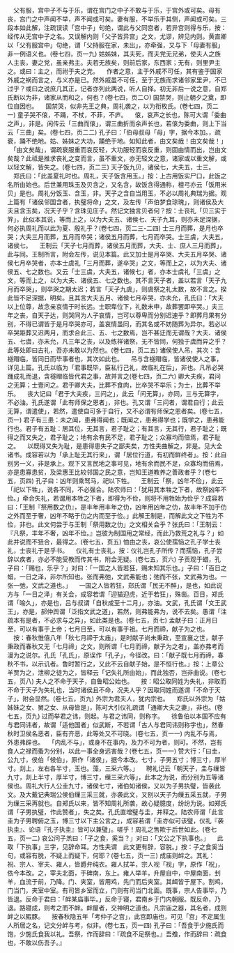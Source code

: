 <!-- { "loadSidebar": true } -->
　父有服，宫中子不与于乐，谓在宫门之中子不敢与于乐，于宫外或可矣。母有丧，宫门之中声闻不举，声不闻或可矣。妻有服，不举乐于其侧，声闻或可矣。三段本如此解，注疏误读「宫中子」句绝，谓此与父同宫者，若异宫则得与乐，按：经传从无宫中子之名。又误解内则「父子皆异宫」之文，尤谬，辨见内则。黄直卿以「父有服宫中」句绝，谓「父持服在家，未出」，亦牵强，又与下「母妻有服」非一例语义也。(卷七四，页一九)
姑姊妹，其夫死，而夫党无兄弟，使夫人之族人主丧，妻之党，虽亲弗主。夫若无族矣，则前后家，东西家；无有，则里尹主之。或曰：主之，而祔于夫之党。
　作者之意，主于外戚不可任，其有鉴于国家外戚之祸而言之，与义亦是已。然外戚虽不可任，至于无族而求诸邻家里尹，不已过乎？或曰之说庶几其正，记者亦列此两说，听人自择。初无非后一说之意，自郑氏断以为非，诸家从而和之，何也？(卷七四，页二○)
国禁哭，则止朝夕之奠，即位自因也。
　国禁哭，似非先王之典，周礼袭之，以为衔枚氏。(卷七四，页二一)
童子哭不偯，不踊，不杖，不菲，不庐。
　偯，哀声之长也，陈可大谓「委曲之声」，非是。闲传云「三曲而偯」，谓三曲折而余声长也，若偯为委曲，则上下当云「三曲」矣。(卷七四，页二二)
孔子曰：「伯母叔母「母」字，据今本加。，疏衰，踊不绝地。姑、姊妹之大功，踊绝于地。如知此者，由文矣哉！由文矣哉！」
　「由文矣哉」，谓疏衰服重而哀反轻，大功服轻而哀反重，则固由情而出，岂由文矣哉？此祗是推求丧礼之变而言，虽不重文，亦无轻文之意，诸家或以重文解，或以轻文解，皆失之。(卷七四，页二三)
天子饭九贝，诸侯七，大夫五，士三。
　郑氏曰：「此盖夏礼时也。周礼，天子饭含用玉。」按：上古用饭实尸口，此饭之名所由始也。后世兼用珠玉及贝含之，又名含，故饭含得通称，檀弓亦云「饭用米贝」是也。周礼分饭玉、含玉，非。天子之含自当用玉，不必以周礼典瑞为据。观上篇有「诸侯邻国含者，执璧将命」之文，及左传「声伯梦食琼瑰」，则诸侯及大夫且含玉矣，况天子乎？含珠见庄子。然记文独言贝者何？按：士丧礼「贝三实于笄」，此似本其说，等而上之，以为大夫五、诸侯七、天子九耳，则亦未足深据，何必执周礼而以此为夏、殷礼乎？(卷七四，页二三-二四)
士三月而葬，是月也卒哭；大夫三月而葬，五月而卒哭；诸侯五月而葬，七月而卒哭。士三虞，大夫五，诸侯七。
　王制云「天子七月而葬，诸侯五月而葬，大夫、士、庶人三月而葬」，此与同。王制所言，附会左传，说见本篇。此又加士是月卒哭、大夫五月卒哭、诸侯七月卒哭者，亦本士虞礼「三月而葬，遂卒哭」之文，等而上之，以为大夫、诸侯五、七之数也。又云「士三虞，大夫五，诸候七」者，亦本士虞礼「三虞」之文，等而上之，以为大夫、诸侯五、七之数也。其不言天子者，盖以若言「天子九月而卒哭」，则卒哭之期太迟；若言「天子九虞」，则虞祭之礼太数，故不言之。揆此皆不足深据，明矣。且其言大夫五月、诸侯七月卒哭，亦未允，孔氏曰：「大夫以上位尊，故念亲哀情于时长远。士职卑位下，礼数未申，故葬罢即卒哭。」夫三年之丧，自天子达，则哭同为人子哀情，岂可以尊卑而分别迟速乎？即葬月果有分别，不得已谓皆于是月卒哭亦可，盖哀情虽同，而其名或不妨随葬为异尔。若必以卒哭距葬又迟两月，而求合此三、五、七之数焉，岂不甚迂而无谓哉？大夫、诸侯五、七虞，亦未允，凡三年之丧，以及练祥诸祭，无不皆同，何独于虞而异之乎？此等处即曰古礼，吾亦未敢以为然也。(卷七四，页二五)
诸侯使人吊，其次：含襚赗临，皆同日而毕事者也，其次如此也。
　吊与含襚赗临，皆诸侯使人之事，详见上篇。孔氏以临为「君事既毕，臣私行己礼，故临礼在后」，非也。凡吊必哭踊成礼而退，含襚赗临皆代君之事，故并言之(卷七四，页二六)
卿大夫疾，君问之无算；士壹问之。君于卿大夫，比葬不食肉，比卒哭不举乐；为士，比葬不举乐。
　丧大记曰「君于大夫疾，三问之」，此云「问无算」，亦同，三与无算字，不必油。孔氏遂谓「此有师保之恩者」，非也。孔又谓「三问者，谓君自行；此云无算，谓遣使」，若然，遣使自可多于自行，又不必谓有师保之恩者矣。(卷七五，页一)
君子有三患：未之闻，患弗得闻也；既闻之，患弗得学也；既学之，患弗能行也。君子有五耻：居其位，无其言，君子耻之；有其言，无其行，君子耻之；既得之而又失之，君子耻之；地有余有民不足，君子耻之；众寡均而倍焉，君子耻之。
　以既得又失为耻，是患得患失子之鄙夫矣，方性夫曲解之，非是。见大全诸书。成容若以为「承上耻无其行来」，谓「居位行道，有初而鲜终者」。按：此自别另一义，非是承上。观下又言民地之事可见，地有余而民不足，众寡均而倍焉，亦是患寡患贫，及梁惠王比较邻国之民之意，岂知王道教养之善政者乎？(卷七五，页四)
孔子曰：凶年则乘驽马，祀以下牲。
　王制云「祭，凶年不俭」，此云「祀以下牲」，说各不同，不必强合。陆农师曰：「犹用其本牲之下者，故祭凶年不俭。」牵合失礼，若谓用本牲之下者，即得为不俭，则将不用牲始为俭乎？成容若曰：「王制『祭用数之仂』，是丰年用丰年之仂，凶年用凶年之仂，故丰年不加于仂之外而至于奢，凶年不略于仂之内而至于俭。」此解王制是，而解此文之下牲为不俭，非也。此文何尝于与王制「祭用数之仂」之文相关会乎？张氏曰：「王制云：『凡祭，丰年不奢，凶年不俭。』岂彼为制国用之常经，而此乃救荒之礼与？」如此并说而不狃合，最得之。(卷七五，页五)
恤由之丧，哀公使孺恼之孔子学士丧礼，士丧礼于是乎书。
　仪礼有士丧礼，按：仪礼岂孔子所传？而孺恼，孔子尝辞以疾者，亦必不能受教而传其书，附会无疑。(卷七五，页六)
子贡观于蜡，孔子曰：「赐也，乐乎？」对曰：「一国之人皆若狂，赐未知其乐也。」子曰：「百日之蜡，一日之泽，非尔所知也。张而弗弛，文武弗能也；弛而不张，文武弗为也。一张一弛，文武之道也。」
　一国之人皆若狂，郑氏谓「民无不醉」，是也，如此说方与「一日之泽」有关会，成容若谓「迎猫迎虎，近于若狂」，殊凿。百日，郑氏谓「喻久」，亦是也，吕与叔谓「自秋成至十二月」，亦油。文武，孔氏谓「文王武王」，亦是，郝仲舆谓「泛指文武之道」，若然，则弗能弗为，说不去矣。愚谓「注疏本有是者，不必求与之异」，如此类是也。(卷七五，页七)
孟献子曰：正月日至，可以有事于上帝；七月日至，可以有事于祖。七月而禘，献子为之也。
　按：春秋惟僖八年「秋七月禘于太庙」，是时献子尚未秉政，至宣襄之世，献子秉政而春秋又无「七月禘」之文，则所谓「七月而禘，献子为之者」，盖亦弗考而漫为之说尔。孔氏「孔氏」，原误作「孔子」，今径改。曰：「献子既七月而禘，春秋不书，以示讥者。鲁时暂行之，又此不云自献子始，是不恒行也。」按：上章公羊贾为之，泄柳之徒为之，皆释云「记失礼所由始」，而此独否，岂非曲说。(卷七五，页八)
夫人之不命于天子，自鲁昭公始也。
　按：昭公取同姓为失礼，非取而不命于天子为失礼也，当时诸侯且不命，况夫人乎？因取同姓而遂谓「不命于天子」，附会显然。(卷七五，页九)
外宗为君夫人，犹内宗也。
　郑氏以外宗为「姑姊妹之女、舅之女、从母皆是」，陈可大引仪礼疏谓「通卿大夫之妻」，非也。(卷七五，页九)
过而举君之讳，则起。与君之讳同，则称字。
　徐鲁伯以本国不应有与君同讳者，故谓「适他国者」似武断，不若谓「古人与君同讳则称字也」，然春秋时卫侯名恶者，臣有齐恶，此等处又不可晓。(卷七五，页一一)
内乱不与焉，外患弗辟也。
　「内乱不与」，或身不在事内，及力不可为者，则可。不然，岂有食人之禄而蚤为分别，以此一事全身远害哉？(卷七五，页一一)
赞大行：「曰圭，公九寸，侯伯「候伯」，原作「诸侯」，据今本改。七寸，子男五寸；博三寸，厚半寸。剡上，左右各半寸，玉也。藻，三采六等。」
　聘礼记云「朝天子，圭与缫皆九寸，剡上半寸，厚半寸，博三寸，缫三采六等」，此本之为说，而分别为五等诸侯也。周礼大行人公圭九寸，诸侯七寸，诸伯如诸侯，又以为子男执璧，皆袭此文。及大戴记典瑞公侯伯缫三采三就，亦袭此文，又别以天子为缫五采五就，子男为缫三采再就也。自郑氏以来，皆不知周礼所袭，故心疑臆度，纷纷为说。如郑氏谓「子男执璧，作此赞者」，失之矣。孔氏直增璧与圭，并释之。陆农师谓「此言圭为子男聘俯之玉，博三寸以下主公言之」，成容若谓「圭亦似可该璧，仪礼『袭执圭』、论语『孔子执圭』皆可以兼璧」。嗟乎！周礼之售欺于后世如此。(卷七五，页一二)
哀公问子羔曰：「子之食，奚当？」对曰：「文公之下执事也。」
　此取「下执事」三字，见辞命耳。方性夫谓　此文更有辞，容脱。」按：子之食奚当句，或容有脱，不疑上而疑下，何耶？(卷七五，页一三)
成庙则衅之。其礼：祝、宗人、宰夫、雍人，皆爵弁纯衣。雍人拭羊，宗人视「视」字，原作「祝」，依今本改。之，宰夫北面，于碑南，东上。雍人举羊，升屋自中，中屋南面，刲羊，血流于前，乃降。门、夹室，皆用鸡，先门而后夹室。其衈皆于屋下。割鸡，门当门，夹室中室。有司皆乡室而立，门则有司当门北面。既事，宗人告事毕，乃皆退。反命于君曰：「衅某庙事毕。」反命于寝，君南乡于门内朝服。既反命，乃退。路寝成，则考之而不衅。衅屋者，交神明之道也。凡宗庙之器，其名者，成则衅之以豭豚。
　按春秋隐五年「考仲子之宫」，此宫即庙也，可见「宫」不定属生人所居之名，记文分衅与考，似非。(卷七五，页一四)
孔子曰：「吾食于少施氏而饱，少施氏食我以礼。吾祭，作而辞曰：『疏食不足祭也。』吾飧，作而辞曰：疏食也，不敢以伤吾子。』
